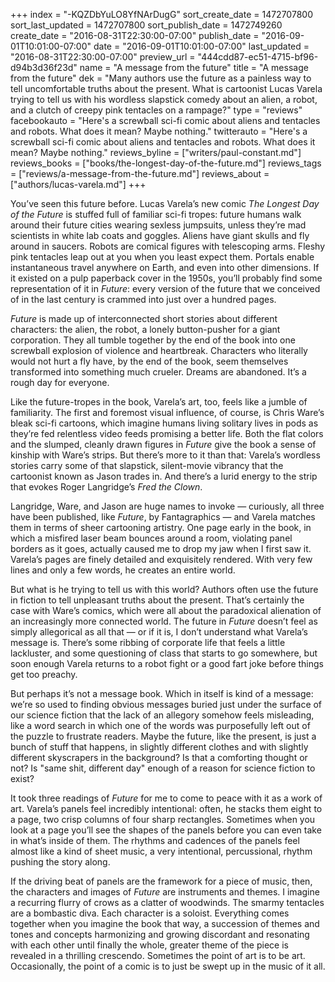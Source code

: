 +++
index = "-KQZDbYuLO8YfNArDugG"
sort_create_date = 1472707800
sort_last_updated = 1472707800
sort_publish_date = 1472749260
create_date = "2016-08-31T22:30:00-07:00"
publish_date = "2016-09-01T10:01:00-07:00"
date = "2016-09-01T10:01:00-07:00"
last_updated = "2016-08-31T22:30:00-07:00"
preview_url = "444cdd87-ec51-4715-bf96-d94b3d36f23d"
name = "A message from the future"
title = "A message from the future"
dek = "Many authors use the future as a painless way to tell uncomfortable truths about the present. What is cartoonist Lucas Varela trying to tell us with his wordless slapstick comedy about an alien, a robot, and a clutch of creepy pink tentacles on a rampage?"
type = "reviews"
facebookauto = "Here's a screwball sci-fi comic about aliens and tentacles and robots. What does it mean? Maybe nothing."
twitterauto = "Here's a screwball sci-fi comic about aliens and tentacles and robots. What does it mean? Maybe nothing."
reviews_byline = ["writers/paul-constant.md"]
reviews_books = ["books/the-longest-day-of-the-future.md"]
reviews_tags = ["reviews/a-message-from-the-future.md"]
reviews_about = ["authors/lucas-varela.md"]
+++

You’ve seen this future before. Lucas Varela’s new comic *The Longest Day of the Future* is stuffed full of familiar sci-fi tropes: future humans walk around their future cities wearing sexless jumpsuits, unless they’re mad scientists in white lab coats and goggles. Aliens have giant skulls and fly around in saucers. Robots are comical figures with telescoping arms. Fleshy pink tentacles leap out at you when you least expect them. Portals enable instantaneous travel anywhere on Earth, and even into other dimensions. If it existed on a pulp paperback cover in the 1950s, you’ll probably find some representation of it in *Future*: every version of the future that we conceived of in the last century is crammed into just over a hundred pages.

*Future* is made up of interconnected short stories about different characters: the alien, the robot, a lonely button-pusher for a giant corporation. They all tumble together by the end of the book into one screwball explosion of violence and heartbreak. Characters who literally would not hurt a fly have, by the end of the book, seem themselves transformed into something much crueler. Dreams are abandoned. It’s a rough day for everyone.

Like the future-tropes in the book, Varela’s art, too, feels like a jumble of familiarity. The first and foremost visual influence, of course, is Chris Ware’s bleak sci-fi cartoons, which imagine humans living solitary lives in pods as they’re fed relentless video feeds promising a better life. Both the flat colors and the slumped, cleanly drawn figures in *Future* give the book a sense of kinship with Ware’s strips. But there’s more to it than that: Varela’s wordless stories carry some of that slapstick, silent-movie vibrancy that the cartoonist known as Jason trades in. And there’s a lurid energy to the strip that evokes Roger Langridge’s *Fred the Clown*. 

Langridge, Ware, and Jason are huge names to invoke — curiously, all three have been published, like *Future*, by Fantagraphics — and Varela matches them in terms of sheer cartooning artistry. One page early in the book, in which a misfired laser beam bounces around a room, violating panel borders as it goes, actually caused me to drop my jaw when I first saw it. Varela’s pages are finely detailed and exquisitely rendered. With very few lines and only a few words, he creates an entire world.

But what is he trying to tell us with this world? Authors often use the future in fiction to tell unpleasant truths about the present. That’s certainly the case with Ware’s comics, which were all about the paradoxical alienation of an increasingly more connected world. The future in *Future* doesn’t feel as simply allegorical as all that — or if it is, I don’t understand what Varela’s message is. There’s some ribbing of corporate life that feels a little lackluster, and some questioning of class that starts to go somewhere, but soon enough Varela returns to a robot fight or a good fart joke before things get too preachy.

But perhaps it’s not a message book. Which in itself is kind of a message: we’re so used to finding obvious messages buried just under the surface of our science fiction that the lack of an allegory somehow feels misleading, like a word search in which one of the words was purposefully left out of the puzzle to frustrate readers. Maybe the future, like the present, is just a bunch of stuff that happens, in slightly different clothes and with slightly different skyscrapers in the background? Is that a comforting thought or not? Is "same shit, different day" enough of a reason for science fiction to exist?

It took three readings of *Future* for me to come to peace with it as a work of art. Varela’s panels feel incredibly intentional: often, he stacks them eight to a page, two crisp columns of four sharp rectangles. Sometimes when you look at a page you’ll see the shapes of the panels before you can even take in what’s inside of them. The rhythms and cadences of the panels feel almost like a kind of sheet music, a very intentional, percussional, rhythm pushing the story along.

If the driving beat of panels are the framework for a piece of music, then, the characters and images of *Future* are instruments and themes. I imagine a recurring flurry of crows as a clatter of woodwinds. The smarmy tentacles are a bombastic diva. Each character is a soloist. Everything comes together when you imagine the book that way, a succession of themes and tones and concepts harmonizing and growing discordant and resonating with each other until finally the whole, greater theme of the piece is revealed in a thrilling crescendo. Sometimes the point of art is to be art. Occasionally, the point of a comic is to just be swept up in the music of it all.
